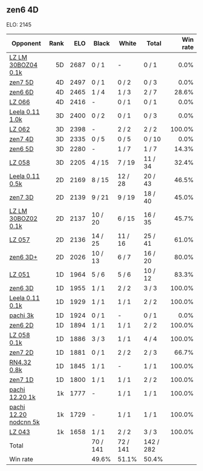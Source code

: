 ## zen6 4D ##

ELO: 2145

Opponent | Rank | ELO | Black | White | Total | Win rate
---------|-----:|----:|-------|-------|-------|-------:
[LZ LM 30BOZ04 0.1k](LZ%20LM%2030BOZ04%200.1k.md) | 5D | 2687 | 0 / 1 | - | 0 / 1 | 0.0%
[zen7 5D](zen7%205D.md) | 4D | 2497 | 0 / 1 | 0 / 2 | 0 / 3 | 0.0%
[zen6 6D](zen6%206D.md) | 4D | 2465 | 1 / 4 | 1 / 3 | 2 / 7 | 28.6%
[LZ 066](LZ%20066.md) | 4D | 2416 | - | 0 / 1 | 0 / 1 | 0.0%
[Leela 0.11 1.0k](Leela%200.11%201.0k.md) | 3D | 2400 | 0 / 2 | 0 / 1 | 0 / 3 | 0.0%
[LZ 062](LZ%20062.md) | 3D | 2398 | - | 2 / 2 | 2 / 2 | 100.0%
[zen7 4D](zen7%204D.md) | 3D | 2335 | 0 / 5 | 0 / 5 | 0 / 10 | 0.0%
[zen6 5D](zen6%205D.md) | 3D | 2280 | - | 1 / 7 | 1 / 7 | 14.3%
[LZ 058](LZ%20058.md) | 3D | 2205 | 4 / 15 | 7 / 19 | 11 / 34 | 32.4%
[Leela 0.11 0.5k](Leela%200.11%200.5k.md) | 2D | 2169 | 8 / 15 | 12 / 28 | 20 / 43 | 46.5%
[zen7 3D](zen7%203D.md) | 2D | 2139 | 9 / 21 | 9 / 19 | 18 / 40 | 45.0%
[LZ LM 30BOZ02 0.1k](LZ%20LM%2030BOZ02%200.1k.md) | 2D | 2137 | 10 / 20 | 6 / 15 | 16 / 35 | 45.7%
[LZ 057](LZ%20057.md) | 2D | 2136 | 14 / 25 | 11 / 16 | 25 / 41 | 61.0%
[zen6 3D+](zen6%203D+.md) | 2D | 2026 | 10 / 13 | 6 / 7 | 16 / 20 | 80.0%
[LZ 051](LZ%20051.md) | 1D | 1964 | 5 / 6 | 5 / 6 | 10 / 12 | 83.3%
[zen6 3D](zen6%203D.md) | 1D | 1955 | 1 / 1 | 2 / 2 | 3 / 3 | 100.0%
[Leela 0.11 0.1k](Leela%200.11%200.1k.md) | 1D | 1929 | 1 / 1 | 1 / 1 | 2 / 2 | 100.0%
[pachi 3k](pachi%203k.md) | 1D | 1924 | 0 / 1 | - | 0 / 1 | 0.0%
[zen6 2D](zen6%202D.md) | 1D | 1894 | 1 / 1 | 1 / 1 | 2 / 2 | 100.0%
[LZ 058 0.1k](LZ%20058%200.1k.md) | 1D | 1886 | 3 / 3 | 1 / 1 | 4 / 4 | 100.0%
[zen7 2D](zen7%202D.md) | 1D | 1881 | 0 / 1 | 2 / 2 | 2 / 3 | 66.7%
[RN4.32 0.8k](RN4.32%200.8k.md) | 1D | 1845 | 1 / 1 | - | 1 / 1 | 100.0%
[zen7 1D](zen7%201D.md) | 1D | 1800 | 1 / 1 | 1 / 1 | 2 / 2 | 100.0%
[pachi 12.20 1k](pachi%2012.20%201k.md) | 1k | 1777 | - | 1 / 1 | 1 / 1 | 100.0%
[pachi 12.20 nodcnn 5k](pachi%2012.20%20nodcnn%205k.md) | 1k | 1729 | - | 1 / 1 | 1 / 1 | 100.0%
[LZ 043](LZ%20043.md) | 1k | 1658 | 1 / 1 | 2 / 2 | 3 / 3 | 100.0%
Total | | | 70 / 141 | 72 / 141 | 142 / 282 | 
Win rate| | | 49.6% | 51.1% | 50.4% | 
